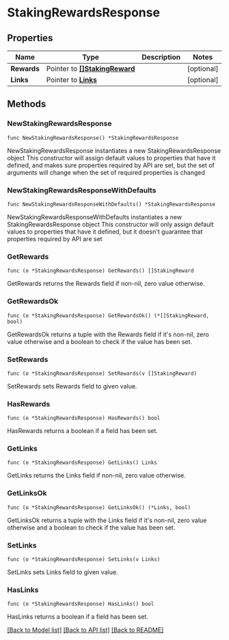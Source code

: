 # StakingRewardsResponse

## Properties

Name | Type | Description | Notes
------------ | ------------- | ------------- | -------------
**Rewards** | Pointer to [**[]StakingReward**](StakingReward.md) |  | [optional] 
**Links** | Pointer to [**Links**](Links.md) |  | [optional] 

## Methods

### NewStakingRewardsResponse

`func NewStakingRewardsResponse() *StakingRewardsResponse`

NewStakingRewardsResponse instantiates a new StakingRewardsResponse object
This constructor will assign default values to properties that have it defined,
and makes sure properties required by API are set, but the set of arguments
will change when the set of required properties is changed

### NewStakingRewardsResponseWithDefaults

`func NewStakingRewardsResponseWithDefaults() *StakingRewardsResponse`

NewStakingRewardsResponseWithDefaults instantiates a new StakingRewardsResponse object
This constructor will only assign default values to properties that have it defined,
but it doesn't guarantee that properties required by API are set

### GetRewards

`func (o *StakingRewardsResponse) GetRewards() []StakingReward`

GetRewards returns the Rewards field if non-nil, zero value otherwise.

### GetRewardsOk

`func (o *StakingRewardsResponse) GetRewardsOk() (*[]StakingReward, bool)`

GetRewardsOk returns a tuple with the Rewards field if it's non-nil, zero value otherwise
and a boolean to check if the value has been set.

### SetRewards

`func (o *StakingRewardsResponse) SetRewards(v []StakingReward)`

SetRewards sets Rewards field to given value.

### HasRewards

`func (o *StakingRewardsResponse) HasRewards() bool`

HasRewards returns a boolean if a field has been set.

### GetLinks

`func (o *StakingRewardsResponse) GetLinks() Links`

GetLinks returns the Links field if non-nil, zero value otherwise.

### GetLinksOk

`func (o *StakingRewardsResponse) GetLinksOk() (*Links, bool)`

GetLinksOk returns a tuple with the Links field if it's non-nil, zero value otherwise
and a boolean to check if the value has been set.

### SetLinks

`func (o *StakingRewardsResponse) SetLinks(v Links)`

SetLinks sets Links field to given value.

### HasLinks

`func (o *StakingRewardsResponse) HasLinks() bool`

HasLinks returns a boolean if a field has been set.


[[Back to Model list]](../README.md#documentation-for-models) [[Back to API list]](../README.md#documentation-for-api-endpoints) [[Back to README]](../README.md)


